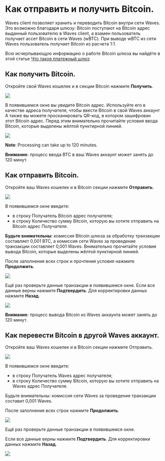 # **Как отправить и получить Bitcoin**.

Waves client позволяет хранить и переводить Bitcoin внутри сети Waves. Это возможно благодаря шлюзу: Bitcoin поступают на Bitcoin адрес выданный пользователю в Waves client, а взамен пользователь получает ассет Bitcoin в сети Waves (wBTC). При выводе wBTC из сети Waves пользователь получает Bitcoin из расчета 1:1.

Всю исчерпывающую информацию о работе Bitcoin шлюза вы найдёте в этой статье [Что такое платежный шлюз](/frequently-asked-questions-faq/transfers-and-gateways/payment-gateway.md)

## **Как получить Bitcoin**.

Откройте свой Waves кошелек и в секции Bitcoin нажмите **Получить**.

![](/_assets/bitcoin_transfers_01.png)

В появившемся окне вы увидите Bitcoin адрес.
Используйте его в качестве адреса получателя, чтобы ввести Bitcoin в свой Waves аккаунт
А также вы можете просканировать QR-код, в котором зашифрован этот Bitcoin адрес.
Перед этим внимательно прочитайте условия ввода Bitcoin, которые выделены жёлтой пунктирной линией.

![](/_assets/bitcoin_transfers_02.png)

**Note**: Processing can take up to 120 minutes.

**Внимание**: процесс ввода BTC в ваш Waves аккаунт может занять до 120 минут.

## **Как отправить Bitcoin**.

Откройте ваш Waves кошелек и в Bitcoin секции нажмите **Отправить**.

![](/_assets/bitcoin_transfers_01.png)

В появившемся окне введите:

- в строку Получатель Bitcoin адрес получателя;
- в строку Количество сумму Bitcoin, которую вы хотите отправить на Bitcoin адрес Получателя.

**Будьте внимательны**: комиссия Bitcoin шлюза за обработку транзакции составляет 0,001 BTC, а комиссия сети Waves за проведение транзакции составляет 0,001 Waves.
Внимательно прочитайте условия вывода Bitcoin, которые выделены жёлтой пунктирной линией.

После заполнения всех строк и прочтения условия нажмите **Продолжить**.

![](/_assets/bitcoin_transfers_04.png)

Ещё раз проверьте данные транзакции в появившемся окне.
Если все данные верны нажмите **Подтвердить**. Для корректировки данных нажмите **Назад**.

![](/_assets/bitcoin_transfers_05.png)

**Внимание**: процесс вывода Bitcoin из Waves аккаунта может занять до 120 минут.

## **Как перевести Bitcoin в другой Waves аккаунт**.

Откройте ваш Waves кошелек и в Bitcoin секции нажмите Отправить.

![](/_assets/bitcoin_transfers_01.png)

В появившемся окне введите:

- в строку Получатель Waves адрес получателя;
- в строку Количество сумму Bitcoin, которую вы хотите отправить на Waves адрес Получателя.

Будьте внимательны: комиссия сети Waves за проведение транзакции составит 0,001 Waves.

После заполнения всех строк нажмите **Продолжить**.

![](/_assets/bitcoin_transfers_07.png)

Ещё раз проверьте данные транзакции в появившемся окне.

Если все данные верны нажмите **Подтвердить**. Для корректировки данных нажмите **Назад**.

![](/_assets/bitcoin_transfers_08.png)
